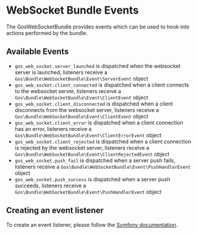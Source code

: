 # WebSocket Bundle Events

The GosWebSocketBundle provides events which can be used to hook into actions performed by the bundle.

## Available Events

- `gos_web_socket.server_launched` is dispatched when the websocket server is launched, listeners receive a `Gos\Bundle\WebSocketBundle\Event\ServerEvent` object
- `gos_web_socket.client_connected` is dispatched when a client connects to the websocket server, listeners receive a `Gos\Bundle\WebSocketBundle\Event\ClientEvent` object
- `gos_web_socket.client_disconnected` is dispatched when a client disconnects from the websocket server, listeners receive a `Gos\Bundle\WebSocketBundle\Event\ClientEvent` object
- `gos_web_socket.client_error` is dispatched when a client connection has an error, listeners receive a `Gos\Bundle\WebSocketBundle\Event\ClientErrorEvent` object
- `gos_web_socket.client_rejected` is dispatched when a client connection is rejected by the websocket server, listeners receive a `Gos\Bundle\WebSocketBundle\Event\ClientRejectedEvent` object
- `gos_web_socket.push_fail` is dispatched when a server push fails, listeners receive a `Gos\Bundle\WebSocketBundle\Event\PushHandlerEvent` object
- `gos_web_socket.push_success` is dispatched when a server push succeeds, listeners receive a `Gos\Bundle\WebSocketBundle\Event\PushHandlerEvent` object

## Creating an event listener

To create an event listener, please follow the [Symfony documentation](https://symfony.com/doc/current/event_dispatcher.html).
